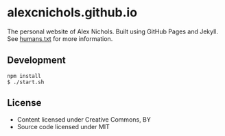 # alexcnichols.github.io

The personal website of Alex Nichols. Built using GitHub Pages and Jekyll. See [humans.txt](https://alexcnichols.github.io/humans.txt) for more information.

## Development

```
npm install
$ ./start.sh
```

## License

* Content licensed under Creative Commons, BY
* Source code licensed under MIT
